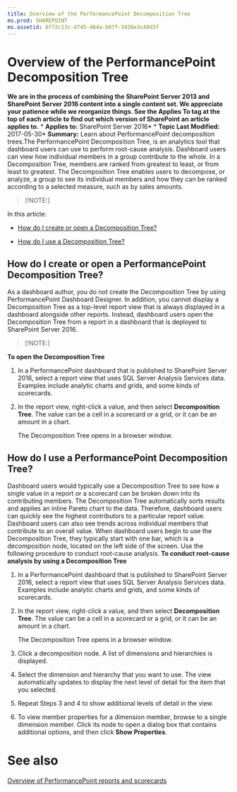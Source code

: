 ```yaml
---
title: Overview of the PerformancePoint Decomposition Tree
ms.prod: SHAREPOINT
ms.assetid: 6f72c13c-d745-484a-b07f-3426e3c49d3f
---
```



# Overview of the PerformancePoint Decomposition Tree
 **We are in the process of combining the SharePoint Server 2013 and SharePoint Server 2016 content into a single content set. We appreciate your patience while we reorganize things. See the Applies To tag at the top of each article to find out which version of SharePoint an article applies to.** * **Applies to:** SharePoint Server 2016*  * **Topic Last Modified:** 2017-05-30* **Summary:** Learn about PerformancePoint decomposition trees.The PerformancePoint Decomposition Tree, is an analytics tool that dashboard users can use to perform root-cause analysis. Dashboard users can view how individual members in a group contribute to the whole. In a Decomposition Tree, members are ranked from greatest to least, or from least to greatest. The Decomposition Tree enables users to decompose, or analyze, a group to see its individual members and how they can be ranked according to a selected measure, such as by sales amounts. 
> [!NOTE:]

  
    
    

In this article:
-  [How do I create or open a Decomposition Tree?](#section1)
    
  
-  [How do I use a Decomposition Tree?](#section2)
    
  

## How do I create or open a PerformancePoint Decomposition Tree?
<a name="section1"> </a>

As a dashboard author, you do not create the Decomposition Tree by using PerformancePoint Dashboard Designer. In addition, you cannot display a Decomposition Tree as a top-level report view that is always displayed in a dashboard alongside other reports. Instead, dashboard users open the Decomposition Tree from a report in a dashboard that is deployed to SharePoint Server 2016. 
> [!NOTE:]

  
    
    

 **To open the Decomposition Tree**
1. In a PerformancePoint dashboard that is published to SharePoint Server 2016, select a report view that uses SQL Server Analysis Services data. Examples include analytic charts and grids, and some kinds of scorecards.
    
  
2. In the report view, right-click a value, and then select **Decomposition Tree**. The value can be a cell in a scorecard or a grid, or it can be an amount in a chart.
    
    The Decomposition Tree opens in a browser window.
    
  

## How do I use a PerformancePoint Decomposition Tree?
<a name="section2"> </a>

Dashboard users would typically use a Decomposition Tree to see how a single value in a report or a scorecard can be broken down into its contributing members. The Decomposition Tree automatically sorts results and applies an inline Pareto chart to the data. Therefore, dashboard users can quickly see the highest contributors to a particular report value. Dashboard users can also see trends across individual members that contribute to an overall value. When dashboard users begin to use the Decomposition Tree, they typically start with one bar, which is a decomposition node, located on the left side of the screen. Use the following procedure to conduct root-cause analysis. **To conduct root-cause analysis by using a Decomposition Tree**
1. In a PerformancePoint dashboard that is published to SharePoint Server 2016, select a report view that uses SQL Server Analysis Services data. Examples include analytic charts and grids, and some kinds of scorecards.
    
  
2. In the report view, right-click a value, and then select **Decomposition Tree**. The value can be a cell in a scorecard or a grid, or it can be an amount in a chart.
    
    The Decomposition Tree opens in a browser window.
    
  
3. Click a decomposition node. A list of dimensions and hierarchies is displayed.
    
  
4. Select the dimension and hierarchy that you want to use. The view automatically updates to display the next level of detail for the item that you selected. 
    
  
5. Repeat Steps 3 and 4 to show additional levels of detail in the view.
    
  
6. To view member properties for a dimension member, browse to a single dimension member. Click its node to open a dialog box that contains additional options, and then click **Show Properties**.
    
  

# See also

#### 

 [Overview of PerformancePoint reports and scorecards](html/overview-of-performancepoint-reports-and-scorecards.md)
  
    
    

  
    
    

